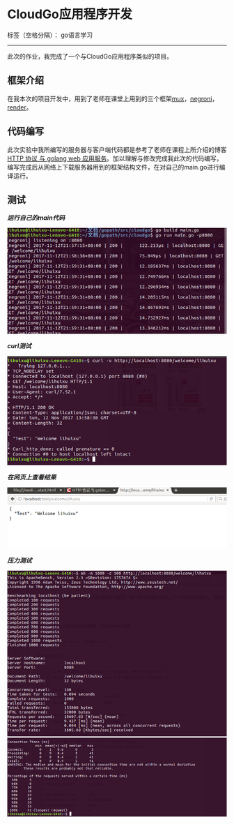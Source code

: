 ﻿# CloudGo应用程序开发
标签（空格分隔）： go语言学习

---
此次的作业，我完成了一个与CloudGo应用程序类似的项目。

## 框架介绍

在我本次的项目开发中，用到了老师在课堂上用到的三个框架[mux]()，[negroni]()，[render]()。
## 代码编写

此次实验中我所编写的服务器与客户端代码都是参考了老师在课程上所介绍的博客[HTTP 协议 与 golang web 应用服务](http://blog.csdn.net/pmlpml/article/details/78404838)。加以理解与修改完成我此次的代码编写，编写完成后从网络上下载服务器用到的框架结构文件，在对自己的main.go进行编译运行。

## 测试

***运行自己的main代码***

![代码运行截图](/截图/4.png)

***curl测试***

![curl截图](/截图/2.png)

***在网页上查看结果***

![网页结果截图](/截图/1.png)

***压力测试***

![](/截图/3.1.png)
![](/截图/3.2.png)



